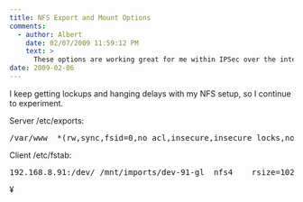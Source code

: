 ```yaml
---
title: NFS Export and Mount Options
comments:
  - author: Albert
    date: 02/07/2009 11:59:12 PM
    text: >
      These options are working great for me within IPSec over the internet, using a 10M pipe. :-)
date: 2009-02-06
---
```

I keep getting lockups and hanging delays with my NFS setup, so I continue to experiment.

Server /etc/exports:

<pre>/var/www  *(rw,sync,fsid=0,no_acl,insecure,insecure_locks,no_subtree_check,no_root_squash)</pre>

Client /etc/fstab:

<pre>
192.168.8.91:/dev/ /mnt/imports/dev-91-gl  nfs4    rsize=1024,wsize=1024,hard,rw,timeo=4,intr,proto=udp 0 0</pre>

¥

